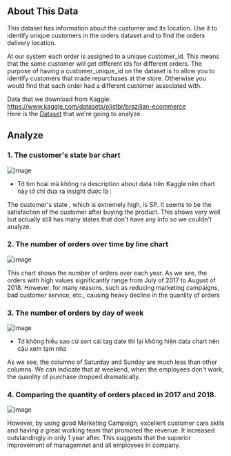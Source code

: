 ## About This Data
This dataset has information about the customer and its location. Use it to identify unique customers in the orders dataset and to find the orders delivery location.

At our system each order is assigned to a unique customer_id. 
This means that the same customer will get different ids for different orders. 
The purpose of having a customer_unique_id on the dataset is to allow you to identify customers that made repurchases at the store.
Otherwise you would find that each order had a different customer associated with.

Data that we download from Kaggle: https://www.kaggle.com/datasets/olistbr/brazilian-ecommerce <br/>
Here is the [Dataset](https://drive.google.com/drive/folders/1n-5J0S2Pp-BblQrhUbYh_lQMUq1gk6Xe) that we're going to analyze.

## Analyze
### 1. The customer's state bar chart
   ![image](https://github.com/user-attachments/assets/28f1a869-b992-4492-9294-0e150e0530a7)

* Tớ tìm hoài mà không ra description about data trên Kaggle nên chart này tớ chỉ đưa ra insight được là :</br>

The customer's state , which is extremely high, is SP. 
It seems to be the satisfaction of the customer after buying the product. 
This shows very well but actually still has many states that don't have any info so we couldn't analyze.

### 2. The number of orders over time by line chart
![image](https://github.com/user-attachments/assets/205a63bd-09a7-4a6f-b6ce-5fd994f4758f)

This chart shows the number of orders over each year. As we see, the orders with high values significantly range from July of 2017 to August of 2018.
However, for many reasons, such as reducing marketing campaigns, bad customer service, etc., causing heavy decline in the quanlity of orders

### 3. The number of orders by day of week
![image](https://github.com/user-attachments/assets/200a52db-1cc0-4b6c-b681-bbe31d0f8ac5)

* Tớ không hiểu sao cứ sort cái tag date thì lại không hiện data chart nên cậu xem tạm nha

As we see, the columns of Saturday and Sunday are much less than other columns. We can indicate that at weekend, when the employees don't work, the quanlity of purchase dropped dramatically.

### 4. Comparing the quantity of orders placed in 2017 and 2018.

![image](https://github.com/user-attachments/assets/a05fd143-36de-4818-a420-d382bae7efc8)

However, by using good Marketing Campaign, excellent customer care skills and having a great working team that promoted the revenue. 
It increased outstandingly in only 1 year after. 
This suggests that the superior improvement of managemnet and all employees in company.
